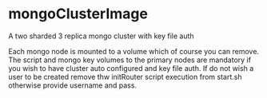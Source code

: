 # mongoClusterImage
A two sharded 3 replica mongo cluster with key file auth

Each mongo node is mounted to a volume which of course you can remove.
The script and mongo key volumes to the primary nodes are mandatory
if you wish to have cluster auto configured and key file auth. If 
do not wish a user to be created remove thw initRouter script 
execution from start.sh otherwise provide username and pass.

